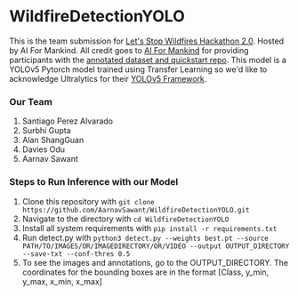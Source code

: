 # WildfireDetectionYOLO
This is the team submission for [Let's Stop Wildfires Hackathon 2.0](https://aiformankind.org/lets-stop-wildfires-hackathon-2.0). Hosted by AI For Mankind. All credit goes to [AI For Mankind](https://github.com/aiformankind/wildfire-smoke-detection-camera) for providing participants with the [annotated dataset and quickstart repo](https://github.com/aiformankind/wildfire-smoke-dataset). This model is a YOLOv5 Pytorch model trained using Transfer Learning so we'd like to acknowledge Ultralytics for their [YOLOv5 Framework](https://github.com/ultralytics/yolov5).
### Our Team
1. Santiago Perez Alvarado
2. Surbhi Gupta
3. Alan ShangGuan
4. Davies Odu
5. Aarnav Sawant
### Steps to Run Inference with our Model
1. Clone this repository with ```git clone https://github.com/AarnavSawant/WildfireDetectionYOLO.git```
2. Navigate to the directory with ```cd WildfireDetectionYOLO```
3. Install all system requirements with ```pip install -r requirements.txt```
4. Run detect.py with ```python3 detect.py --weights best.pt --source PATH/TO/IMAGES/OR/IMAGEDIRECTORY/OR/VIDEO --output OUTPUT_DIRECTORY --save-txt --conf-thres 0.5```
5. To see the images and annotations, go to the OUTPUT_DIRECTORY. The coordinates for the bounding boxes are in the format [Class, y_min, y_max, x_min, x_max]
